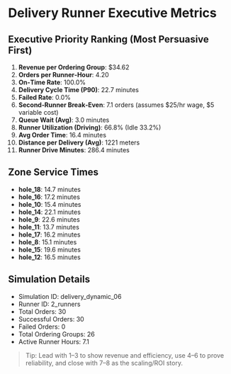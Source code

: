 # Delivery Runner Executive Metrics

## Executive Priority Ranking (Most Persuasive First)
1. **Revenue per Ordering Group**: $34.62
2. **Orders per Runner‑Hour**: 4.20
3. **On‑Time Rate**: 100.0%
4. **Delivery Cycle Time (P90)**: 22.7 minutes
5. **Failed Rate**: 0.0%
6. **Second‑Runner Break‑Even**: 7.1 orders (assumes $25/hr wage, $5 variable cost)
7. **Queue Wait (Avg)**: 3.0 minutes
8. **Runner Utilization (Driving)**: 66.8% (Idle 33.2%)
9. **Avg Order Time**: 16.4 minutes
10. **Distance per Delivery (Avg)**: 1221 meters
11. **Runner Drive Minutes**: 286.4 minutes

## Zone Service Times
- **hole_18**: 14.7 minutes
- **hole_16**: 17.2 minutes
- **hole_10**: 15.4 minutes
- **hole_14**: 22.1 minutes
- **hole_9**: 22.6 minutes
- **hole_11**: 13.7 minutes
- **hole_17**: 16.2 minutes
- **hole_8**: 15.1 minutes
- **hole_15**: 19.6 minutes
- **hole_12**: 16.5 minutes


## Simulation Details
- Simulation ID: delivery_dynamic_06
- Runner ID: 2_runners
- Total Orders: 30
- Successful Orders: 30
- Failed Orders: 0
- Total Ordering Groups: 26
- Active Runner Hours: 7.1

> Tip: Lead with 1–3 to show revenue and efficiency, use 4–6 to prove reliability, and close with 7–8 as the scaling/ROI story.
